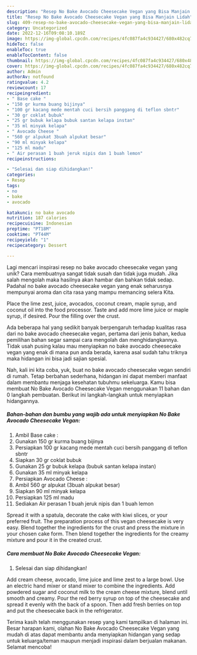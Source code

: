 ```yaml
---
description: "Resep No Bake Avocado Cheesecake Vegan yang Bisa Manjain Lidah"
title: "Resep No Bake Avocado Cheesecake Vegan yang Bisa Manjain Lidah"
slug: 409-resep-no-bake-avocado-cheesecake-vegan-yang-bisa-manjain-lidah
category: Uncategorized
date: 2022-12-16T09:08:10.189Z
image: https://img-global.cpcdn.com/recipes/4fc087fa4c934427/680x482cq70/no-bake-avocado-cheesecake-vegan-foto-resep-utama.jpg
hideToc: false
enableToc: true
enableTocContent: false
thumbnail: https://img-global.cpcdn.com/recipes/4fc087fa4c934427/680x482cq70/no-bake-avocado-cheesecake-vegan-foto-resep-utama.jpg
cover: https://img-global.cpcdn.com/recipes/4fc087fa4c934427/680x482cq70/no-bake-avocado-cheesecake-vegan-foto-resep-utama.jpg
author: Admin
authorAv: notfound
ratingvalue: 4.2
reviewcount: 17
recipeingredient:
- " Base cake "
- "150 gr kurma buang bijinya"
- "100 gr kacang mede mentah cuci bersih panggang di teflon sbntr"
- "30 gr coklat bubuk"
- "25 gr bubuk kelapa bubuk santan kelapa instan"
- "35 ml minyak kelapa"
- " Avocado Cheese "
- "560 gr alpukat 3buah alpukat besar"
- "90 ml minyak kelapa"
- "125 ml madu"
- " Air perasan 1 buah jeruk nipis dan 1 buah lemon"
recipeinstructions:

- "Selesai dan siap dihidangkan!"
categories:
- Resep
tags:
- no
- bake
- avocado

katakunci: no bake avocado 
nutrition: 187 calories
recipecuisine: Indonesian
preptime: "PT18M"
cooktime: "PT44M"
recipeyield: "1"
recipecategory: Dessert

---
```





Lagi mencari inspirasi resep no bake avocado cheesecake vegan yang unik? Cara membuatnya sangat tidak susah dan tidak juga mudah. Jika salah mengolah maka hasilnya akan hambar dan bahkan tidak sedap. Padahal no bake avocado cheesecake vegan yang enak seharusnya mempunyai aroma dan cita rasa yang mampu memancing selera Kita.





Place the lime zest, juice, avocados, coconut cream, maple syrup, and coconut oil into the food processor. Taste and add more lime juice or maple syrup, if desired. Pour the filling over the crust.

Ada beberapa hal yang sedikit banyak berpengaruh terhadap kualitas rasa dari no bake avocado cheesecake vegan, pertama dari jenis bahan, kedua pemilihan bahan segar sampai cara mengolah dan menghidangkannya. Tidak usah pusing kalau mau menyiapkan no bake avocado cheesecake vegan yang enak di mana pun anda berada, karena asal sudah tahu triknya maka hidangan ini bisa jadi sajian spesial.






Nah, kali ini kita coba, yuk, buat no bake avocado cheesecake vegan sendiri di rumah. Tetap berbahan sederhana, hidangan ini dapat memberi manfaat dalam membantu menjaga kesehatan tubuhmu sekeluarga. Kamu bisa membuat No Bake Avocado Cheesecake Vegan menggunakan 11 bahan dan 0 langkah pembuatan. Berikut ini langkah-langkah untuk menyiapkan hidangannya.

<!--inarticleads1-->

##### Bahan-bahan dan bumbu yang wajib ada untuk menyiapkan No Bake Avocado Cheesecake Vegan:

1. Ambil  Base cake :
1. Gunakan 150 gr kurma buang bijinya
1. Persiapkan 100 gr kacang mede mentah cuci bersih panggang di teflon sbntr
1. Siapkan 30 gr coklat bubuk
1. Gunakan 25 gr bubuk kelapa (bubuk santan kelapa instan)
1. Gunakan 35 ml minyak kelapa
1. Persiapkan  Avocado Cheese :
1. Ambil 560 gr alpukat (3buah alpukat besar)
1. Siapkan 90 ml minyak kelapa
1. Persiapkan 125 ml madu
1. Sediakan  Air perasan 1 buah jeruk nipis dan 1 buah lemon


Spread it with a spatula, decorate the cake with kiwi slices, or your preferred fruit. The preparation process of this vegan cheesecake is very easy. Blend together the ingredients for the crust and press the mixture in your chosen cake form. Then blend together the ingredients for the creamy mixture and pour it in the created crust. 

<!--inarticleads2-->

##### Cara membuat No Bake Avocado Cheesecake Vegan:


1. Selesai dan siap dihidangkan!

Add cream cheese, avocado, lime juice and lime zest to a large bowl. Use an electric hand mixer or stand mixer to combine the ingredients. Add powdered sugar and coconut milk to the cream cheese mixture, blend until smooth and creamy. Pour the red berry syrup on top of the cheesecake and spread it evenly with the back of a spoon. Then add fresh berries on top and put the cheesecake back in the refrigerator. 

Terima kasih telah menggunakan resep yang kami tampilkan di halaman ini. Besar harapan kami, olahan No Bake Avocado Cheesecake Vegan yang mudah di atas dapat membantu anda menyiapkan hidangan yang sedap untuk keluarga/teman maupun menjadi inspirasi dalam berjualan makanan. Selamat mencoba!
